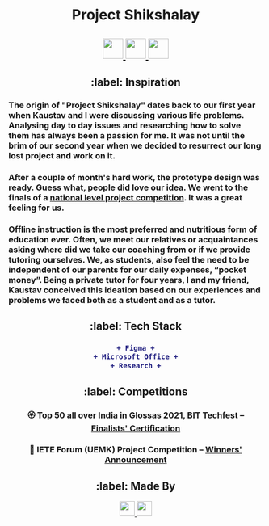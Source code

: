 <h1 align="center">Project Shikshalay</h1>
<h2 align="center">
  <a href="https://suvrashaw.medium.com/project-shikshalay-the-ideation-and-its-prototype-design-e72e107a812d">
    <img src="https://img.shields.io/badge/-Read our ideation on Medium-00ab6c?style=rounded-square&logo=Medium&logoColor=white" height = 40/>
  </a>
  <a href="https://www.behance.net/gallery/121402097/Project-Shikshalay">
    <img src="https://img.shields.io/badge/-Review our design on Behance-1769ff?style=rounded-square&logo=Behance&logoColor=white" height = 40/>
  </a>
  <a href="https://www.youtube.com/watch?v=akL6zSOmkik">
    <img src="https://img.shields.io/badge/-Check out our video demonstation-ff0000?style=rounded-square&logo=YouTube&logoColor=white" height = 40/>
  </a> 
</h2>
<h2 align="center">:label: Inspiration</h2>

<h3>The origin of "Project Shikshalay" dates back to our first year when Kaustav and I were discussing various life problems. Analysing day to day issues and researching how to solve them has always been a passion for me. It was not until the brim of our second year when we decided to resurrect our long lost project and work on it.</h3>

<h3>After a couple of month's hard work, the prototype design was ready. Guess what, people did love our idea. We went to the finals of a <a href="https://bittechfest.in/events/event_details/4a264a745408074c9564d2de555f146b">national level project competition</a>. It was a great feeling for us.</h3>

<h3>Offline instruction is the most preferred and nutritious form of education ever. Often, we meet our relatives or acquaintances asking where did we take our coaching from or if we provide tutoring ourselves. We, as students, also feel the need to be independent of our parents for our daily expenses, “pocket money”. Being a private tutor for four years, I and my friend, Kaustav conceived this ideation based on our experiences and problems we faced both as a student and as a tutor.</h3>
<h2 align="center"> :label: Tech Stack</h2>
<h3 align="center">

```diff
+ Figma +
+ Microsoft Office +
+ Research +
```
</h3>
<h2 align="center"> :label: Competitions</h2>
<h3 align="center"> 🏵️ Top 50 all over India in Glossas 2021, BIT Techfest – <a href="https://drive.google.com/file/d/1ctv9n4Mo9EIXHSc6JFVLIltNSpv_x351/view?usp=sharing">Finalists' Certification</a></h3>
<h3 align="center"> 🥉 IETE Forum (UEMK) Project Competition – <a href="https://www.facebook.com/ieteuemk/photos/a.299246281557700/334450658037262/">Winners' Announcement</a></h3>
<h2 align="center" id="Made_by"> :label: Made By</h2>
<p align="center">
    <a href="https://www.linkedin.com/in/suvrashaw">
        <img src="https://img.shields.io/badge/-Suvra-0077b5?style=rounded-square&logo=Linkedin&logoColor=white" height=30/>
    </a>
    <a href="https://www.linkedin.com/in/kaustav-roy-8070111a3/">
        <img src="https://img.shields.io/badge/-Kaustav-0077b5?style=rounded-square&logo=Linkedin&logoColor=white" height = 30/>
    </a>
</p>
